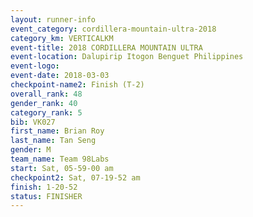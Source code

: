 ```yaml
---
layout: runner-info 
event_category: cordillera-mountain-ultra-2018 
category_km: VERTICALKM 
event-title: 2018 CORDILLERA MOUNTAIN ULTRA 
event-location: Dalupirip Itogon Benguet Philippines 
event-logo: 
event-date: 2018-03-03 
checkpoint-name2: Finish (T-2) 
overall_rank: 48
gender_rank: 40
category_rank: 5
bib: VK027
first_name: Brian Roy
last_name: Tan Seng
gender: M
team_name: Team 98Labs
start: Sat, 05-59-00 am
checkpoint2: Sat, 07-19-52 am
finish: 1-20-52
status: FINISHER
---
```

